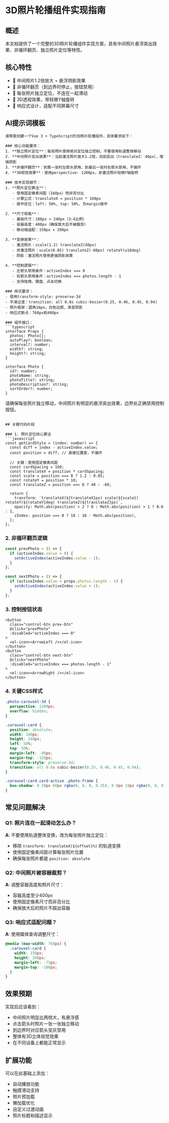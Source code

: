 # 3D照片轮播组件实现指南

## 概述
本文档提供了一个完整的3D照片轮播组件实现方案，具有中间照片悬浮突出效果、非循环翻页、独立照片定位等特性。

## 核心特性
- 🎯 中间照片1.2倍放大 + 悬浮阴影效果
- 🔄 非循环翻页（到边界时停止，按钮禁用）
- 📐 每张照片独立定位，不连在一起滑动
- 🎨 3D透视效果，带轻微Y轴旋转
- 📱 响应式设计，适配不同屏幕尺寸

## AI提示词模板

```
请帮我创建一个Vue 3 + TypeScript的3D照片轮播组件，具体要求如下：

### 核心功能要求：
1. **独立照片定位**：每张照片使用绝对定位独立控制，不要使用轨道整体移动
2. **中间照片突出效果**：当前激活照片放大1.2倍，向前突出（translateZ: 40px），增强阴影
3. **非循环翻页**：到第一张时左箭头禁用，到最后一张时右箭头禁用，不循环
4. **3D视觉效果**：使用perspective: 1200px，非激活照片轻微Y轴旋转

### 技术实现细节：
1. **照片定位算法**：
   - 使用固定像素间距（160px）而非百分比
   - 计算公式：translateX = position * 160px
   - 居中定位：left: 50%, top: 50%, 负margin居中

2. **尺寸规格**：
   - 基础尺寸：180px × 240px（3:4比例）
   - 容器高度：400px（确保放大后不被裁剪）
   - 移动端适配：150px × 200px

3. **变换效果**：
   - 激活照片：scale(1.2) translateZ(40px)
   - 非激活照片：scale(0.85) translateZ(-60px) rotateY(±10deg)
   - 阴影：激活照片使用更强阴影效果

4. **控制逻辑**：
   - 左箭头禁用条件：activeIndex === 0
   - 右箭头禁用条件：activeIndex === photos.length - 1
   - 支持拖拽、键盘、点击切换

### 样式要求：
- 使用transform-style: preserve-3d
- 平滑过渡：transition: all 0.6s cubic-bezier(0.25, 0.46, 0.45, 0.94)
- 照片框架：圆角16px，白色边框，渐变阴影
- 响应式断点：768px和480px

### 组件接口：
```typescript
interface Props {
  photos: Photo[];
  autoPlay?: boolean;
  interval?: number;
  width?: string;
  height?: string;
}

interface Photo {
  id?: number;
  photoName: string;
  photoTitle?: string;
  photoDescription?: string;
  sortOrder?: number;
}
```

请确保每张照片独立移动，中间照片有明显的悬浮突出效果，边界处正确禁用控制按钮。
```

## 关键代码片段

### 1. 照片定位核心算法
```javascript
const getCardStyle = (index: number) => {
  const diff = index - activeIndex.value;
  const position = diff; // 直接位置差，不循环

  // 关键：使用固定像素间距
  const cardSpacing = 160;
  const translateX = position * cardSpacing;
  const scale = position === 0 ? 1.2 : 0.85;
  const rotateY = position * 10;
  const translateZ = position === 0 ? 40 : -60;

  return {
    transform: `translateX(${translateX}px) scale(${scale}) rotateY(${rotateY}deg) translateZ(${translateZ}px)`,
    opacity: Math.abs(position) > 2 ? 0 : Math.abs(position) > 1 ? 0.6 : 1,
    zIndex: position === 0 ? 10 : 10 - Math.abs(position),
  };
};
```

### 2. 非循环翻页逻辑
```javascript
const prevPhoto = () => {
  if (activeIndex.value > 0) {
    setActiveIndex(activeIndex.value - 1);
  }
};

const nextPhoto = () => {
  if (activeIndex.value < props.photos.length - 1) {
    setActiveIndex(activeIndex.value + 1);
  }
};
```

### 3. 控制按钮状态
```vue
<button
  class="control-btn prev-btn"
  @click="prevPhoto"
  :disabled="activeIndex === 0"
>
  <el-icon><ArrowLeft /></el-icon>
</button>
<button
  class="control-btn next-btn"
  @click="nextPhoto"
  :disabled="activeIndex === photos.length - 1"
>
  <el-icon><ArrowRight /></el-icon>
</button>
```

### 4. 关键CSS样式
```css
.photo-carousel-3d {
  perspective: 1200px;
  overflow: hidden;
}

.carousel-card {
  position: absolute;
  width: 180px;
  height: 240px;
  left: 50%;
  top: 50%;
  margin-left: -90px;
  margin-top: -120px;
  transform-style: preserve-3d;
  transition: all 0.6s cubic-bezier(0.25, 0.46, 0.45, 0.94);
}

.carousel-card.card-active .photo-frame {
  box-shadow: 0 20px 60px rgba(0, 0, 0, 0.25), 0 8px 24px rgba(0, 0, 0, 0.15);
}
```

## 常见问题解决

### Q1: 照片连在一起滑动怎么办？
**A**: 不要使用轨道整体变换，改为每张照片独立定位：
- 移除 `transform: translateX(${offset}%)` 的轨道变换
- 使用固定像素间距计算每张照片位置
- 确保每张照片都是 `position: absolute`

### Q2: 中间照片被容器裁剪？
**A**: 调整容器高度和照片尺寸：
- 容器高度至少400px
- 使用固定像素尺寸而非百分比
- 确保放大后的照片不超出容器

### Q3: 响应式适配问题？
**A**: 使用媒体查询调整尺寸：
```css
@media (max-width: 768px) {
  .carousel-card {
    width: 150px;
    height: 200px;
    margin-left: -75px;
    margin-top: -100px;
  }
}
```

## 效果预期
实现后应该看到：
- 中间照片明显比两侧大，有悬浮感
- 点击箭头时照片一张一张独立移动
- 到边界时对应箭头变灰禁用
- 整体有3D立体视觉效果
- 在不同设备上都能正常显示

## 扩展功能
可以在此基础上添加：
- 自动播放功能
- 触摸滑动支持
- 照片预加载
- 懒加载优化
- 自定义过渡动画
- 照片标题和描述显示
